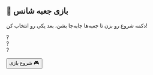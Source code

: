 <h2>🎁 بازی جعبه شانس</h2>
<p>دکمه شروع رو بزن تا جعبه‌ها جابه‌جا بشن، بعد یکی رو انتخاب کن!</p>

<div class="game-container" id="game">
  <div class="box" data-result="دوباره امتحان کن 🔁">?</div>
  <div class="box" data-result="پوچ 😅">?</div>
  <div class="box" data-result="پوچ 😅">?</div>
</div>

<button id="startBtn">شروع بازی 🎮</button>
<button id="resetBtn" style="display:none;">بازی دوباره 🔁</button>

<h3 id="resultText"></h3>
